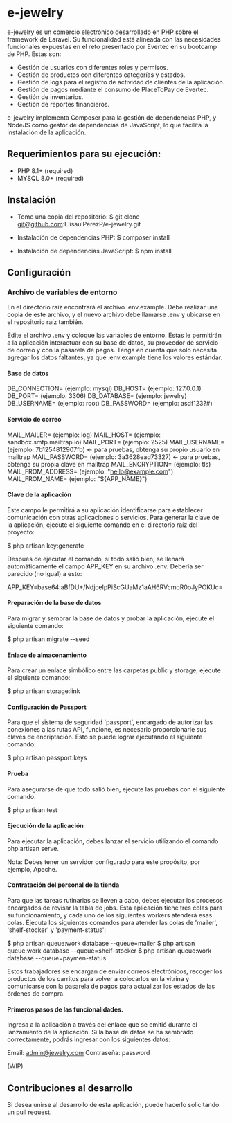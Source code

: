 # e-jewelry

e-jewelry es un comercio electrónico desarrollado en PHP sobre el framework de Laravel. Su funcionalidad está alineada con las necesidades funcionales expuestas en el reto presentado por Evertec en su bootcamp de PHP. Estas son:

- Gestión de usuarios con diferentes roles y permisos.
- Gestión de productos con diferentes categorías y estados.
- Gestión de logs para el registro de actividad de clientes de la aplicación.
- Gestión de pagos mediante el consumo de PlaceToPay de Evertec.
- Gestión de inventarios.
- Gestión de reportes financieros.

e-jewelry implementa Composer para la gestión de dependencias PHP, y NodeJS como gestor de dependencias de JavaScript, lo que facilita la instalación de la aplicación.

## Requerimientos para su ejecución:
- PHP 8.1+ (required)
- MYSQL 8.0+ (required)

## Instalación

- Tome una copia del repositorio:
$ git clone git@github.com:ElisaulPerezP/e-jewelry.git

- Instalación de dependencias PHP:
$ composer install

- Instalación de dependencias JavaScript:
$ npm install

## Configuración

### Archivo de variables de entorno

En el directorio raíz encontrará el archivo .env.example. Debe realizar una copia de este archivo, y el nuevo archivo debe llamarse .env y ubicarse en el repositorio raíz también.

Edite el archivo .env y coloque las variables de entorno. Estas le permitirán a la aplicación interactuar con su base de datos, su proveedor de servicio de correo y con la pasarela de pagos. Tenga en cuenta que solo necesita agregar los datos faltantes, ya que .env.example tiene los valores estándar.

#### Base de datos
DB_CONNECTION= (ejemplo: mysql)
DB_HOST= (ejemplo: 127.0.0.1)
DB_PORT= (ejemplo: 3306)
DB_DATABASE= (ejemplo: jewelry)
DB_USERNAME= (ejemplo: root)
DB_PASSWORD= (ejemplo: asdf123?#)

#### Servicio de correo
MAIL_MAILER= (ejemplo: log)
MAIL_HOST= (ejemplo: sandbox.smtp.mailtrap.io)
MAIL_PORT= (ejemplo: 2525)
MAIL_USERNAME= (ejemplo: 7b1254812907fb) <- para pruebas, obtenga su propio usuario en mailtrap
MAIL_PASSWORD= (ejemplo: 3a3628ead73327) <- para pruebas, obtenga su propia clave en mailtrap
MAIL_ENCRYPTION= (ejemplo: tls)
MAIL_FROM_ADDRESS= (ejemplo: "hello@example.com")
MAIL_FROM_NAME= (ejemplo: "${APP_NAME}")

#### Clave de la aplicación

Este campo le permitirá a su aplicación identificarse para establecer comunicación con otras aplicaciones o servicios. Para generar la clave de la aplicación, ejecute el siguiente comando en el directorio raíz del proyecto:

$ php artisan key:generate

Después de ejecutar el comando, si todo salió bien, se llenará automáticamente el campo APP_KEY en su archivo .env. Debería ser parecido (no igual) a esto:

APP_KEY=base64:aBfDU+/NdjceIpPiScGUaMz1aAH6RVcmoR0oJyPOKUc=

#### Preparación de la base de datos

Para migrar y sembrar la base de datos y probar la aplicación, ejecute el siguiente comando:

$ php artisan migrate --seed

#### Enlace de almacenamiento

Para crear un enlace simbólico entre las carpetas public y storage, ejecute el siguiente comando:

$ php artisan storage:link

#### Configuración de Passport

Para que el sistema de seguridad 'passport', encargado de autorizar las conexiones a las rutas API, funcione, es necesario proporcionarle sus claves de encriptación. Esto se puede lograr ejecutando el siguiente comando:

$ php artisan passport:keys

#### Prueba

Para asegurarse de que todo salió bien, ejecute las pruebas con el siguiente comando:

$ php artisan test

#### Ejecución de la aplicación

Para ejecutar la aplicación, debes lanzar el servicio utilizando el comando php artisan serve.

Nota: Debes tener un servidor configurado para este propósito, por ejemplo, Apache.

#### Contratación del personal de la tienda

Para que las tareas rutinarias se lleven a cabo, debes ejecutar los procesos encargados de revisar la tabla de jobs.
Esta aplicación tiene tres colas para su funcionamiento, y cada uno de los siguientes workers atenderá esas colas. 
Ejecuta los siguientes comandos para atender las colas de 'mailer', 'shelf-stocker' y 'payment-status':

$ php artisan queue:work database --queue=mailer
$ php artisan queue:work database --queue=shelf-stocker
$ php artisan queue:work database --queue=paymen-status

Estos trabajadores se encargan de enviar correos electrónicos,
recoger los productos de los carritos para volver a colocarlos en la vitrina
y comunicarse con la pasarela de pagos para actualizar los estados de las órdenes de compra.

#### Primeros pasos de las funcionalidades.

Ingresa a la aplicación a través del enlace que se emitió durante el lanzamiento de la aplicación.
Si la base de datos se ha sembrado correctamente, podrás ingresar con los siguientes datos:

Email: admin@jewelry.com
Contraseña: password

(WIP)

## Contribuciones al desarrollo

Si desea unirse al desarrollo de esta aplicación, puede hacerlo solicitando un pull request.
